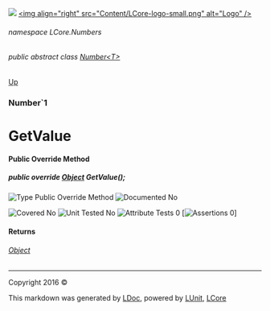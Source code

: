 ![](Content/LCore-banner-small.png "")
[&lt;img align=&quot;right&quot; src=&quot;Content/LCore-logo-small.png&quot; alt=&quot;Logo&quot; /&gt;](../README.md)

###### namespace LCore.Numbers

###### public abstract class [Number&lt;T&gt;](docs/Number%601.md)
[Up](docs/Number%601.md)

### Number`1

# GetValue

#### Public Override Method

##### public override <a href="https://msdn.microsoft.com/en-us/library/system.object.aspx" alt="">Object</a> GetValue();

![Type Public Override Method](http://b.repl.ca/v1/Type-Public%20Override%20Method-blue.png "")     ![Documented No](http://b.repl.ca/v1/Documented-No-red.png "") 

![Covered No](http://b.repl.ca/v1/Covered-No-red.png "") ![Unit Tested No](http://b.repl.ca/v1/Unit%20Tested-No-lightgrey.png "") ![Attribute Tests 0](http://b.repl.ca/v1/Attribute%20Tests-0-lightgrey.png "") [![Assertions 0](http://b.repl.ca/v1/Assertions-0-lightgrey.png "")]

#### Returns

###### [Object](https://msdn.microsoft.com/en-us/library/system.object.aspx)



---

Copyright 2016 &copy; [](../README.md) [](../TableOfContents.md)

This markdown was generated by [LDoc](https://github.com/CodeSingularity/LDoc), powered by [LUnit](https://github.com/CodeSingularity/LUnit), [LCore](https://github.com/CodeSingularity/LCore)
